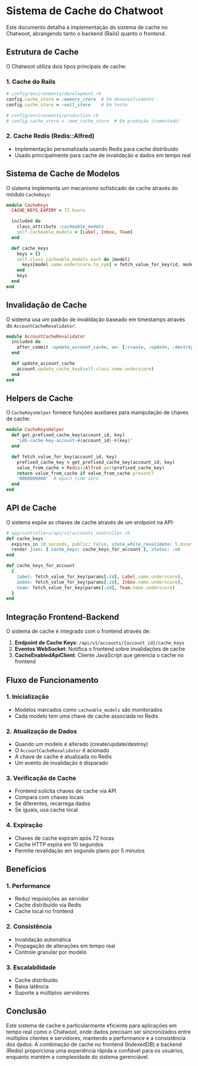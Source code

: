 # Sistema de Cache do Chatwoot

Este documento detalha a implementação do sistema de cache no Chatwoot, abrangendo tanto o backend (Rails) quanto o frontend.

## Estrutura de Cache

O Chatwoot utiliza dois tipos principais de cache:

### 1. Cache do Rails
```ruby
# config/environments/development.rb
config.cache_store = :memory_store  # Em desenvolvimento
config.cache_store = :null_store    # Em teste

# config/environments/production.rb
# config.cache_store = :mem_cache_store  # Em produção (comentado)
```

### 2. Cache Redis (Redis::Alfred)
- Implementação personalizada usando Redis para cache distribuído
- Usado principalmente para cache de invalidação e dados em tempo real

## Sistema de Cache de Modelos

O sistema implementa um mecanismo sofisticado de cache através do módulo `CacheKeys`:

```ruby
module CacheKeys
  CACHE_KEYS_EXPIRY = 72.hours

  included do
    class_attribute :cacheable_models
    self.cacheable_models = [Label, Inbox, Team]
  end

  def cache_keys
    keys = {}
    self.class.cacheable_models.each do |model|
      keys[model.name.underscore.to_sym] = fetch_value_for_key(id, model.name.underscore)
    end
    keys
  end
end
```

## Invalidação de Cache

O sistema usa um padrão de invalidação baseado em timestamps através do `AccountCacheRevalidator`:

```ruby
module AccountCacheRevalidator
  included do
    after_commit :update_account_cache, on: [:create, :update, :destroy]
  end

  def update_account_cache
    account.update_cache_key(self.class.name.underscore)
  end
end
```

## Helpers de Cache

O `CacheKeysHelper` fornece funções auxiliares para manipulação de chaves de cache:

```ruby
module CacheKeysHelper
  def get_prefixed_cache_key(account_id, key)
    "idb-cache-key-account-#{account_id}-#{key}"
  end

  def fetch_value_for_key(account_id, key)
    prefixed_cache_key = get_prefixed_cache_key(account_id, key)
    value_from_cache = Redis::Alfred.get(prefixed_cache_key)
    return value_from_cache if value_from_cache.present?
    '0000000000'  # epoch time zero
  end
end
```

## API de Cache

O sistema expõe as chaves de cache através de um endpoint na API:

```ruby
# app/controllers/api/v1/accounts_controller.rb
def cache_keys
  expires_in 10.seconds, public: false, stale_while_revalidate: 5.minutes
  render json: { cache_keys: cache_keys_for_account }, status: :ok
end

def cache_keys_for_account
  {
    label: fetch_value_for_key(params[:id], Label.name.underscore),
    inbox: fetch_value_for_key(params[:id], Inbox.name.underscore),
    team: fetch_value_for_key(params[:id], Team.name.underscore)
  }
end
```

## Integração Frontend-Backend

O sistema de cache é integrado com o frontend através de:

1. **Endpoint de Cache Keys**: `/api/v1/accounts/{account_id}/cache_keys`
2. **Eventos WebSocket**: Notifica o frontend sobre invalidações de cache
3. **CacheEnabledApiClient**: Cliente JavaScript que gerencia o cache no frontend

## Fluxo de Funcionamento

### 1. Inicialização
- Modelos marcados como `cacheable_models` são monitorados
- Cada modelo tem uma chave de cache associada no Redis

### 2. Atualização de Dados
- Quando um modelo é alterado (create/update/destroy)
- O `AccountCacheRevalidator` é acionado
- A chave de cache é atualizada no Redis
- Um evento de invalidação é disparado

### 3. Verificação de Cache
- Frontend solicita chaves de cache via API
- Compara com chaves locais
- Se diferentes, recarrega dados
- Se iguais, usa cache local

### 4. Expiração
- Chaves de cache expiram após 72 horas
- Cache HTTP expira em 10 segundos
- Permite revalidação em segundo plano por 5 minutos

## Benefícios

### 1. Performance
- Reduz requisições ao servidor
- Cache distribuído via Redis
- Cache local no frontend

### 2. Consistência
- Invalidação automática
- Propagação de alterações em tempo real
- Controle granular por modelo

### 3. Escalabilidade
- Cache distribuído
- Baixa latência
- Suporte a múltiplos servidores

## Conclusão

Este sistema de cache é particularmente eficiente para aplicações em tempo real como o Chatwoot, onde dados precisam ser sincronizados entre múltiplos clientes e servidores, mantendo a performance e a consistência dos dados. A combinação de cache no frontend (IndexedDB) e backend (Redis) proporciona uma experiência rápida e confiável para os usuários, enquanto mantém a complexidade do sistema gerenciável. 